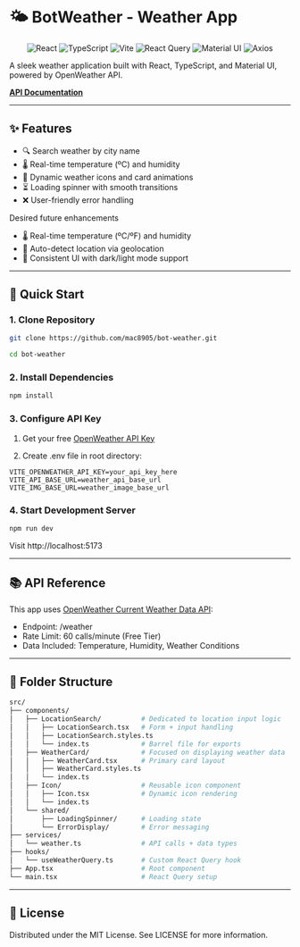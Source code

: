 # 🌤️ BotWeather - Weather App

<!-- Header Badges -->
<div align="center">

![React](https://img.shields.io/badge/React-20232A?style=for-the-badge&logo=react&logoColor=61DAFB)
![TypeScript](https://img.shields.io/badge/TypeScript-3178C6?style=for-the-badge&logo=typescript&logoColor=white)
![Vite](https://img.shields.io/badge/Vite-646CFF?style=for-the-badge&logo=vite&logoColor=white)
![React Query](https://img.shields.io/badge/React_Query-FF4154?style=for-the-badge&logo=reactquery&logoColor=white)
![Material UI](https://img.shields.io/badge/MUI-007FFF?style=for-the-badge&logo=mui&logoColor=white)
![Axios](https://img.shields.io/badge/Axios-5A29E4?style=for-the-badge&logo=axios&logoColor=white)

</div>

A sleek weather application built with React, TypeScript, and Material UI, powered by OpenWeather API.

**[API Documentation](https://openweathermap.org/api)**

---

## ✨ Features

- 🔍 Search weather by city name
- 🌡️ Real-time temperature (ºC) and humidity
- 🌈 Dynamic weather icons and card animations
- ⏳ Loading spinner with smooth transitions
- ❌ User-friendly error handling

Desired future enhancements
- 🌡️ Real-time temperature (ºC/ºF) and humidity
- 📍 Auto-detect location via geolocation
- 🎨 Consistent UI with dark/light mode support

---

## 🚀 Quick Start

### 1. Clone Repository
```bash
git clone https://github.com/mac8905/bot-weather.git

cd bot-weather
```

### 2. Install Dependencies
```bash
npm install
```

### 3. Configure API Key
1. Get your free [OpenWeather API Key](https://openweathermap.org/api)

2. Create .env file in root directory:

```env
VITE_OPENWEATHER_API_KEY=your_api_key_here
VITE_API_BASE_URL=weather_api_base_url
VITE_IMG_BASE_URL=weather_image_base_url
```

### 4. Start Development Server
```bash
npm run dev
```
Visit http://localhost:5173

---

## 📚 API Reference
This app uses [OpenWeather Current Weather Data API](https://openweathermap.org/current):

- Endpoint: /weather
- Rate Limit: 60 calls/minute (Free Tier)
- Data Included: Temperature, Humidity, Weather Conditions

---

## 📂 Folder Structure

```bash
src/  
├── components/  
│   ├── LocationSearch/          # Dedicated to location input logic  
│   │   ├── LocationSearch.tsx   # Form + input handling  
│   │   ├── LocationSearch.styles.ts  
│   │   └── index.ts             # Barrel file for exports  
│   ├── WeatherCard/             # Focused on displaying weather data  
│   │   ├── WeatherCard.tsx      # Primary card layout  
│   │   ├── WeatherCard.styles.ts  
│   │   └── index.ts  
│   ├── Icon/                    # Reusable icon component  
│   │   ├── Icon.tsx             # Dynamic icon rendering  
│   │   └── index.ts  
│   └── shared/  
│       ├── LoadingSpinner/      # Loading state  
│       └── ErrorDisplay/        # Error messaging  
├── services/  
│   └── weather.ts               # API calls + data types  
├── hooks/  
│   └── useWeatherQuery.ts       # Custom React Query hook  
├── App.tsx                      # Root component  
└── main.tsx                     # React Query setup
```

---

## 📄 License
Distributed under the MIT License. See LICENSE for more information.